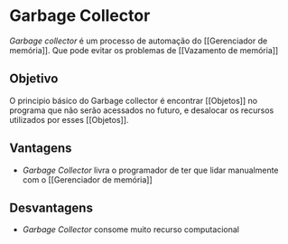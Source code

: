 # Garbage Collector
*Garbage collector* é um processo de automação do [[Gerenciador de memória]]. Que pode evitar os problemas de [[Vazamento de memória]] 

## Objetivo 
O principio básico do Garbage collector é encontrar [[Objetos]] no programa que não serão acessados no futuro, e desalocar os recursos utilizados por esses [[Objetos]].

## Vantagens
- *Garbage Collector*  livra o programador de ter que lidar manualmente com o [[Gerenciador de memória]] 

## Desvantagens 
- *Garbage Collector* consome muito recurso computacional